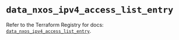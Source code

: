 # `data_nxos_ipv4_access_list_entry`

Refer to the Terraform Registry for docs: [`data_nxos_ipv4_access_list_entry`](https://registry.terraform.io/providers/ciscodevnet/nxos/0.5.10/docs/data-sources/ipv4_access_list_entry).
